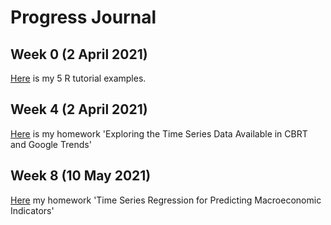 # Progress Journal 

## Week 0 (2 April 2021)
[Here](files/IE360_Spring21_Homework0) is my 5 R tutorial examples.

## Week 4 (2 April 2021)
[Here](files/HW1/IE360_Spring21_Homework1) is my homework 'Exploring the Time Series Data Available in CBRT and Google Trends'

## Week 8 (10 May 2021)
[Here](files/HW2/IE360_Spring21_Homework2) my homework 'Time Series Regression for Predicting Macroeconomic Indicators'

